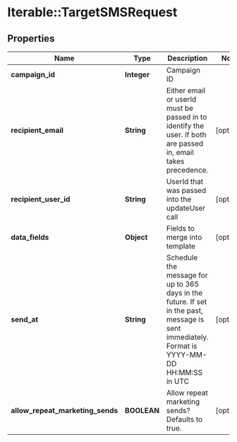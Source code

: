 # Iterable::TargetSMSRequest

## Properties
Name | Type | Description | Notes
------------ | ------------- | ------------- | -------------
**campaign_id** | **Integer** | Campaign ID | 
**recipient_email** | **String** | Either email or userId must be passed in to identify the user. If both are passed in, email takes precedence. | [optional] 
**recipient_user_id** | **String** | UserId that was passed into the updateUser call | [optional] 
**data_fields** | **Object** | Fields to merge into template | [optional] 
**send_at** | **String** | Schedule the message for up to 365 days in the future. If set in the past, message is sent immediately. Format is YYYY-MM-DD HH:MM:SS in UTC | [optional] 
**allow_repeat_marketing_sends** | **BOOLEAN** | Allow repeat marketing sends? Defaults to true. | [optional] 

